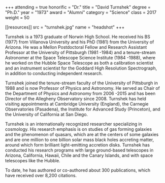 +++
attending = true
honorific = "Dr."
title     = "David Turnshek"
degree    = "Ph.D."
year      = "1973"
award     = "Alumni"
category  = "Science"
class     = 2017
weight    = 50

[[resources]]
  src  = "turnshek.jpg"
  name = "headshot"
+++

Turnshek is a 1973 graduate of Norwin High School. He received his BS (1977) from Villanova University and his PhD (1981) from the University of Arizona. He was a Mellon Postdoctoral Fellow and Research Assistant Professor at the University of Pittsburgh (1981 -1984) and a tenure-stream Astronomer at the Space Telescope Science Institute (1984 -1988), where he worked on the Hubble Space Telescope as both a calibration scientist and an instrument scientist for the Goddard High Resolu­tion Spectrograph, in addition to conducting independent research.

Turnshek joined the tenure-stream faculty of the University of Pittsburgh in 1988 and is now Professor of Physics and Astronomy. He served as Chair of the Depart­ment of Physics and Astronomy from 2006 -2015 and has been Director of the Allegheny Observatory since 2008. Turnshek has held visiting appointments at Cambridge University (England), the Carnegie Observatories (Pasadena), the Institute for Advanced Study (Princeton), and the University of California at San Diego.

Turnshek is an internationally recognized researcher specializing in cosmology. His research emphasis is on studies of gas forming galaxies and the phenomenon of quasars, which are at the centers of some galaxies and are one million to one billion solar mass black holes accreting matter, around which form brilliant light-emitting accretion disks. Turnshek has conducted his research programs with large ground-based telescopes in Arizona, California, Hawaii, Chile and the Canary Islands, and with space telescopes like the Hubble.

To date, he has authored or co-authored about 300 publications, which have received over 8,200 citations.
